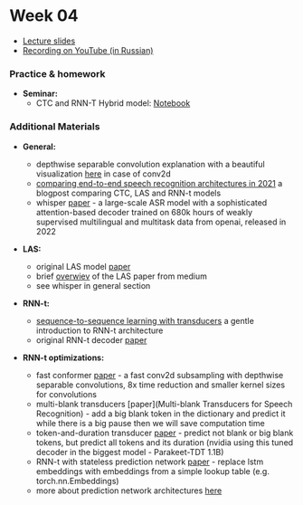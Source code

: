 # Week 04

- [Lecture slides](https://docs.google.com/presentation/d/1aa1uS7lm3iuxDM5ZDCBNUaWz1E81zUevxYqZIymxgiA/edit?usp=sharing)
- [Recording on YouTube (in Russian)]([TBA](https://youtu.be/4who1RG-kaA))

### Practice & homework

- **Seminar:**
  - CTC and RNN-T Hybrid model: [Notebook](Seminar_04.ipynb)

### Additional Materials

- **General:**
  - depthwise separable convolution explanation with a beautiful visualization [here](https://youtu.be/vVaRhZXovbw?si=4LuymL6WHJJkSMKm) in case of conv2d
  - [comparing end-to-end speech recognition architectures in 2021](https://www.assemblyai.com/blog/a-survey-on-end-to-end-speech-recognition-architectures-in-2021/) a blogpost comparing CTC, LAS and RNN-t models
  - whisper [paper](https://arxiv.org/abs/2212.04356) - a large-scale ASR model with a sophisticated attention-based decoder trained on 680k hours of weakly supervised multilingual and multitask data from openai, released in 2022

- **LAS:**
  - original LAS model [paper](https://arxiv.org/abs/1508.01211)
  - brief [overwiev](https://sh-tsang.medium.com/brief-review-listen-attend-and-spell-a-neural-network-for-large-vocabulary-conversational-106524651804) of the LAS paper from medium
  - see whisper in general section

- **RNN-t:**
  - [sequence-to-sequence learning with transducers](https://lorenlugosch.github.io/posts/2020/11/transducer/) a gentle introduction to RNN-t architecture
  - original RNN-t decoder [paper](https://arxiv.org/pdf/1211.3711)

- **RNN-t optimizations:**
  - fast conformer [paper](https://arxiv.org/abs/2305.05084) - a fast conv2d subsampling with depthwise separable convolutions, 8x time reduction and smaller kernel sizes for convolutions
  - multi-blank transducers [paper](Multi-blank Transducers for Speech Recognition) - add a big blank token in the dictionary and predict it while there is a big pause then we will save computation time
  - token-and-duration transducer [paper](https://arxiv.org/abs/2304.06795) - predict not blank or big blank tokens, but predict all tokens and its duration (nvidia using this tuned decoder in the biggest model - Parakeet-TDT 1.1B)
  - RNN-t with stateless prediction network [paper](https://research.google/pubs/rnn-transducer-with-stateless-prediction-network/) - replace lstm embeddings with embeddings from a simple lookup table (e.g. torch.nn.Embeddings)
  - more about prediction network architectures [here](https://whatsnext.nuance.com/innovation-research/automatic-speech-recognition-on-prediction-network-architecture/)
